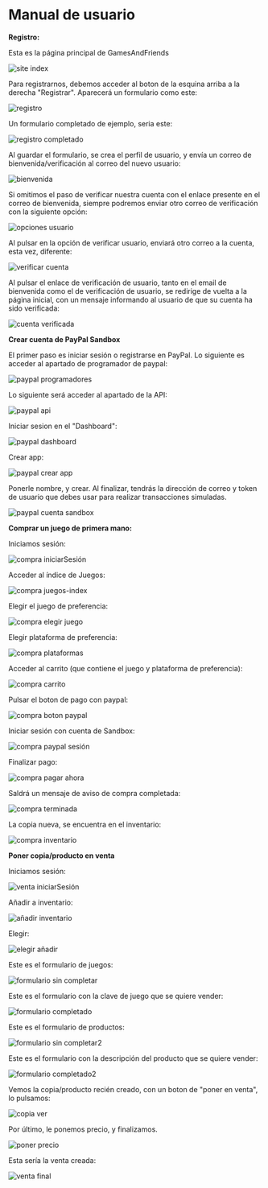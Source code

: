 # Manual de usuario

**Registro:**

Esta es la página principal de GamesAndFriends

![site index](images/manual/registro/siteIndex.png)

Para registrarnos, debemos acceder al boton de la esquina arriba a la derecha "Registrar".
Aparecerá un formulario como este:

![registro](images/manual/registro/registro.png)

Un formulario completado de ejemplo, seria este:

![registro completado](images/manual/registro/registroCompletado.png)

Al guardar el formulario, se crea el perfil de usuario, y envía un correo de bienvenida/verificación al correo del nuevo usuario:

![bienvenida](images/manual/registro/emailBienvenida.png)

Si omitimos el paso de verificar nuestra cuenta con el enlace presente en el correo de bienvenida, siempre podremos enviar otro correo de verificación con la siguiente opción:

![opciones usuario](images/manual/registro/verificarCuenta.png)

Al pulsar en la opción de verificar usuario, enviará otro correo a la cuenta, esta vez, diferente:

![verificar cuenta](images/manual/registro/confirmacionRegistro.png)

Al pulsar el enlace de verificación de usuario, tanto en el email de bienvenida como el de verificación de usuario, se redirige de vuelta a la página inicial, con un mensaje informando al usuario de que su cuenta ha sido verificada:

![cuenta verificada](images/manual/registro/cuentaVerificada.png)


**Crear cuenta de PayPal Sandbox**

El primer paso es iniciar sesión o registrarse en PayPal. Lo siguiente es acceder al apartado de programador de paypal:

![paypal programadores](images/manual/paypal/paypalProgramadores.png)

Lo siguiente será acceder al apartado de la API:

![paypal api](images/manual/paypal/apiPaypal.png)

Iniciar sesion en el "Dashboard":

![paypal dashboard](images/manual/paypal/paypalDashboard.png)

Crear app:

![paypal crear app](images/manual/paypal/crearApp.png)

Ponerle nombre, y crear. Al finalizar, tendrás la dirección de correo y token de usuario que debes usar para realizar transacciones simuladas.

![paypal cuenta sandbox](images/manual/paypal/cuentaSandbox.png)


**Comprar un juego de primera mano:**

Iniciamos sesión:

![compra iniciarSesión](images/manual/compra/iniciarSesion.png)

Acceder al índice de Juegos:

![compra juegos-index](images/manual/compra/juegosIndex.png)

Elegir el juego de preferencia:

![compra elegir juego](images/manual/compra/indiceJuegos.png)

Elegir plataforma de preferencia:

![compra plataformas](images/manual/compra/plataformas.png)

Acceder al carrito (que contiene el juego y plataforma de preferencia):

![compra carrito](images/manual/compra/carrito.png)

Pulsar el boton de pago con paypal:

![compra boton paypal](images/manual/compra/procesaCompra.png)

Iniciar sesión con cuenta de Sandbox:

![compra paypal sesión](images/manual/compra/iniciarSesionSandbox.png)

Finalizar pago:

![compra pagar ahora](images/manual/compra/pagoFinalizado.png)

Saldrá un mensaje de aviso de compra completada:

![compra terminada](images/manual/compra/compraTerminada.png)

La copia nueva, se encuentra en el inventario:

![compra inventario](images/manual/compra/copiaInventario.png)


**Poner copia/producto en venta**

Iniciamos sesión:

![venta iniciarSesión](images/manual/compra/iniciarSesion.png)

Añadir a inventario:

![añadir inventario](images/manual/venta/anadirInventario.png)

Elegir:

![elegir añadir](images/manual/venta/elegirJuegoProducto.png)

Este es el formulario de juegos:

![formulario sin completar](images/manual/venta/formularioAnadir.png)

Este es el formulario con la clave de juego que se quiere vender:

![formulario completado](images/manual/venta/formularioAnadirCompletado.png)

Este es el formulario de productos:

![formulario sin completar2](images/manual/venta/formularioAnadir2.png)

Este es el formulario con la descripción del producto que se quiere vender:

![formulario completado2](images/manual/venta/formularioAnadirCompletado2.png)

Vemos la copia/producto recién creado, con un boton de "poner en venta", lo pulsamos:

![copia ver](images/manual/venta/copiaVer.png)

Por último, le ponemos precio, y finalizamos.

![poner precio](images/manual/venta/ventaPrecio.png)

Esta sería la venta creada:

![venta final](images/manual/venta/ventaFinal.png)